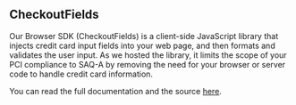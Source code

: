##  CheckoutFields
Our Browser SDK (CheckoutFields) is a client-side JavaScript library that injects credit card input fields into your web page, and then formats and validates the user input. As we hosted the library, it limits the scope of your PCI compliance to SAQ-A by removing the need for your browser or server code to handle credit card information.

You can read the full documentation and the source [here](https://github.com/bambora/na-checkoutfields).
